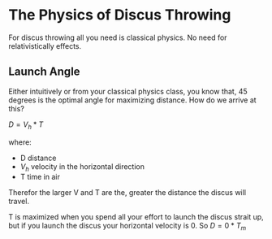 # The Physics of Discus Throwing

For discus throwing all you need is classical physics. No need for relativistically effects.

## Launch Angle

Either intuitively or from your classical physics class, you know that, 45 degrees is the optimal angle for maximizing distance. How do we arrive at this?

$D=V_h*T$

where:

- D distance
- $V_h$ velocity in the horizontal direction
- T time in air

Therefor the larger V and T are the, greater the distance the discus will travel.

T is maximized when you spend all your effort to launch the discus strait up, but if you launch the discus your horizontal velocity is 0. So $D=0*T_m$


 
